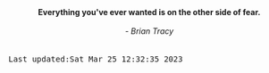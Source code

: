 
<div align="center"><b><span>Everything you've ever wanted is on the other side of fear.</span></b><br><br><i> - Brian Tracy</i></div>
<br><br><kbd>Last updated:Sat Mar 25 12:32:35 2023</kbd>